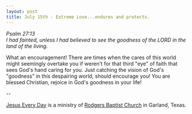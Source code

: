 ```yaml
---
layout: post
title: July 15th - Extreme Love...endures and protects.
---
```


_Psalm 27:13  
I had fainted, unless I had believed to see the goodness of the LORD
in the land of the living._

What an encouragement! There are times when the cares of this world
might seemingly overtake you if weren't for that third "eye" of faith
that sees God's hand caring for you. Just catching the vision of
God's "goodness" in this despairing world, should encourage you! You
are blessed Christian, rejoice in God's goodness in your life!

 --

<a href=http://jesuseveryday.net>Jesus Every Day</a> is a ministry of <a href=http://rodgersbaptist.net>Rodgers Baptist Church</a> in Garland, Texas.
